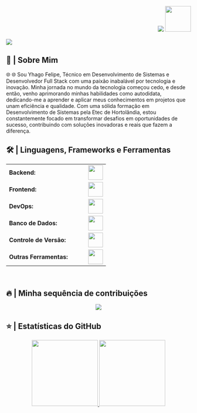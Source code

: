 <div align="right">
<a style="text-decoration: none" target="_blank" href="https://github.com/yyhago">
<img src="https://visitor-badge.laobi.icu/badge?page_id=codediaz.codediaz&left_color=gray&right_color=blue&left_text=Visitantes%20Coders">
</a>
<a style="text-decoration: none" target="_blank" href="https://www.linkedin.com/in/yhagofelipe/">
<img width="70" src="https://img.shields.io/badge/-Conectar-blue?style=flat&logo=Linkedin&logoColor=white">
</a>
</div>

<br>

<img src="https://readme-typing-svg.herokuapp.com/?font=Roboto&weight=900&size=40=true&vCenter=true&width=500&height=70&duration=4000&color=B3B3B3&lines=Prazer!,+👋;+Eu+sou+Yhago+Felipe!;" />

<h2>📖 | Sobre Mim</h2>
🌐 🌐 Sou Yhago Felipe, Técnico em Desenvolvimento de Sistemas e Desenvolvedor Full Stack com uma paixão inabalável por tecnologia e inovação. Minha jornada no mundo da tecnologia começou cedo, e desde então, venho aprimorando minhas habilidades como autodidata, dedicando-me a aprender e aplicar meus conhecimentos em projetos que unam eficiência e qualidade. Com uma sólida formação em Desenvolvimento de Sistemas pela Etec de Hortolândia, estou constantemente focado em transformar desafios em oportunidades de sucesso, contribuindo com soluções inovadoras e reais que fazem a diferença.


<h2>🛠️ | Linguagens, Frameworks e Ferramentas</h2>

<table width="100%">
  <tr>
    <td width="200px"><strong>Backend:</strong></td>
    <td><img height="40" src="https://skillicons.dev/icons?i=python,nodejs,cs,dotnet,php,wordpress" /></td>
  </tr>
  <tr>
    <td width="200px"><strong>Frontend:</strong></td>
    <td><img height="40" src="https://skillicons.dev/icons?i=html,css,bootstrap,tailwind,js,ts,react,next,androidstudio" /></td>
  </tr>
  <tr>
    <td width="200px"><strong>DevOps:</strong></td>
    <td><img height="40" src="https://skillicons.dev/icons?i=azure,docker,aws,linux,windows" /></td>
  </tr>
  <tr>
    <td width="200px"><strong>Banco de Dados:</strong></td>
    <td><img height="40" src="https://skillicons.dev/icons?i=mysql,mongodb,firebase,supabase,postgresql" /></td>
  </tr>
  <tr>
    <td width="200px"><strong>Controle de Versão:</strong></td>
    <td><img height="40" src="https://skillicons.dev/icons?i=git,github" /></td>
  </tr>
  <tr>
    <td width="200px"><strong>Outras Ferramentas:</strong></td>
    <td><img height="40" src="https://skillicons.dev/icons?i=figma,photoshop" /></td>
  </tr>
</table>


<br>

<h2>🔥 | Minha sequência de contribuições</h2>
<p align="center">
  <a href="https://github.com/DenverCoder1/github-readme-streak-stats">
    <img src="https://github-readme-streak-stats.herokuapp.com/?user=codediaz&locale=pt-br#version3"/>
  </a>
</p>

<h2>⭐ | Estatísticas do GitHub </h2>

<div align="center">
<a href="https://github.com/yyhago">
<img height="180em" src="https://github-readme-stats.vercel.app/api?username=yyhago&show_icons=true&theme=default&include_all_commits=true&count_private=true&locale=pt-br"/>
<img height="180em" src="https://github-readme-stats.vercel.app/api/top-langs/?username=yyhago&layout=compact&langs_count=7&theme=default&locale=pt-br"/>
</a>
</div>


